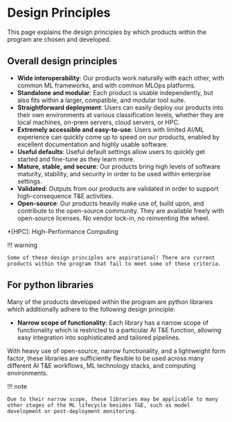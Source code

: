 # Design Principles

This page explains the design principles by which products within the program are chosen and developed.

## Overall design principles

- **Wide interoperability**: Our products work naturally with each other, with common ML frameworks, and with common MLOps platforms.
- **Standalone and modular**: Each product is usable independently, but also fits within a larger, compatible, and modular tool suite.
- **Straightforward deployment**: Users can easily deploy our products into their own environments at various classification levels, whether they are local machines, on-prem servers, cloud servers, or HPC. 
- **Extremely accessible and easy-to-use**: Users with limited AI/ML experience can quickly come up to speed on our products, enabled by excellent documentation and highly usable software.
- **Useful defaults**: Useful default settings allow users to quickly get started and fine-tune as they learn more.
- **Mature, stable, and secure**: Our products bring high levels of software maturity, stability, and security in order to be used within enterprise settings.
- **Validated**: Outputs from our products are validated in order to support high-consequence T&E activities.
- **Open-source**: Our products heavily make use of, build upon, and contribute to the open-source community. They are available freely with open-source licenses. No vendor lock-in, no reinventing the wheel. 

*[HPC]: High-Performance Computing

!!! warning

    Some of these design principles are aspirational! There are current products within the program that fail to meet some of these criteria. 

## For python libraries

Many of the products developed within the program are python libraries which additionally adhere to the following design principle:

- **Narrow scope of functionality**: Each library has a narrow scope of functionality which is restricted to a particular AI T&E function, allowing easy integration into sophisticated and tailored pipelines.

With heavy use of open-source, narrow functionality, and a lightweight form factor, these libraries are sufficiently flexible to be used across many different AI T&E workflows, ML technology stacks, and computing environments. 

!!! note

    Due to their narrow scope, these libraries may be applicable to many other stages of the ML lifecycle besides T&E, such as model development or post-deployment monitoring.
